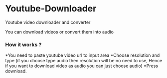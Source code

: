 # Youtube-Downloader
Youtube video downloader and converter



You can download videos or convert them into audio 

### How it works ?

*You need to paste youtube video url to input area
*Choose resolution and type (if you choose type audio then resolution will be no need to use, Hence if you want to download video as audio you can just choose audio)
*Press download.


